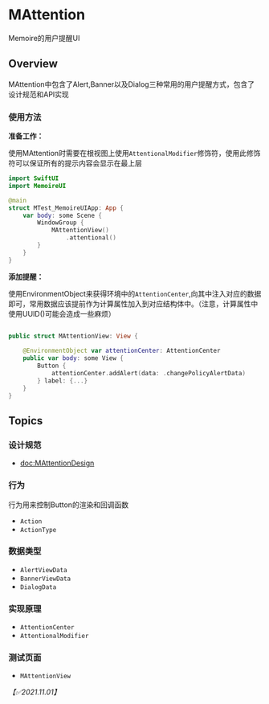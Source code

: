 # MAttention

Memoire的用户提醒UI

## Overview

MAttention中包含了Alert,Banner以及Dialog三种常用的用户提醒方式，包含了设计规范和API实现

### 使用方法

**准备工作：**

使用MAttention时需要在根视图上使用``AttentionalModifier``修饰符，使用此修饰符可以保证所有的提示内容会显示在最上层
```swift
import SwiftUI
import MemoireUI

@main
struct MTest_MemoireUIApp: App {
    var body: some Scene {
        WindowGroup {
            MAttentionView()
                .attentional()
        }
    }
}

```

**添加提醒：**

使用EnvironmentObject来获得环境中的``AttentionCenter``,向其中注入对应的数据即可，常用数据应该提前作为计算属性加入到对应结构体中。（注意，计算属性中使用UUID()可能会造成一些麻烦）

```swift

public struct MAttentionView: View {
 
    @EnvironmentObject var attentionCenter: AttentionCenter
    public var body: some View {
        Button {
            attentionCenter.addAlert(data: .changePolicyAlertData)
        } label: {...}
    }
}

```


## Topics

### 设计规范

- <doc:MAttentionDesign>



### 行为
行为用来控制Button的渲染和回调函数
- ``Action``
- ``ActionType``

### 数据类型
- ``AlertViewData``
- ``BannerViewData``
- ``DialogData``


### 实现原理
- ``AttentionCenter``
- ``AttentionalModifier``

### 测试页面
- ``MAttentionView``

*【✅2021.11.01】*
